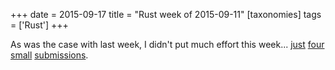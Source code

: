 +++
date = 2015-09-17
title = "Rust week of 2015-09-11"
[taxonomies]
tags = ['Rust']
+++

As was the case with last week, I didn't put much effort this week...
[just][] [four][] [small][] [submissions].

  [just]: https://github.com/rust-lang/rust/pull/28470
  [four]: https://github.com/rust-lang/rust/pull/28471
  [small]: https://github.com/rust-lang/rust/pull/28473
  [submissions]: https://github.com/rust-lang/rust/pull/28474
